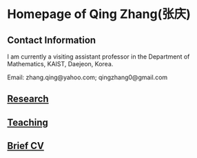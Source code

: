 # Homepage of Qing Zhang(张庆)

  
<meta name="google-site-verification" content="0giyCWE_wh7Xdvrioq7HFSE4Dyhsdl4GVdRTq-tWQb0" />

<h2> Contact Information
  </h2>

<p>
  I am currently a visiting assistant professor in the Department of Mathematics, KAIST, Daejeon, Korea. 
  </p>

<p> Email: zhang.qing@yahoo.com; qingzhang0@gmail.com
  </p>

## [Research](https://zhang1649.github.io/research.html)
 
## [Teaching](https://zhang1649.github.io/teaching.html)

## [Brief CV](https://zhang1649.github.io/CV.html)







<p>
<script type="text/javascript" id="clustrmaps" src="//clustrmaps.com/map_v2.js?d=JG6HC4kf1JwpVziEF_V3GB1ZWz2EenPJJKK5KRrw1I8&cl=ffffff&w=a"></script>
</p>
